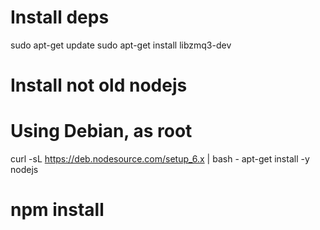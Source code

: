 # Install deps
sudo apt-get update
sudo apt-get install libzmq3-dev

# Install not old nodejs
# Using Debian, as root
curl -sL https://deb.nodesource.com/setup_6.x | bash -
apt-get install -y nodejs

# npm install
